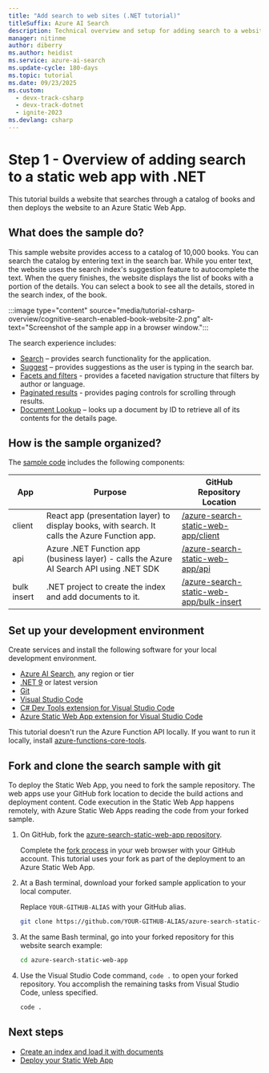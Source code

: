 ```yaml
---
title: "Add search to web sites (.NET tutorial)"
titleSuffix: Azure AI Search
description: Technical overview and setup for adding search to a website and deploying to Azure Static Web App with .NET.
manager: nitinme
author: diberry
ms.author: heidist
ms.service: azure-ai-search
ms.update-cycle: 180-days
ms.topic: tutorial
ms.date: 09/23/2025
ms.custom:
  - devx-track-csharp
  - devx-track-dotnet
  - ignite-2023
ms.devlang: csharp
---
```


# Step 1 - Overview of adding search to a static web app with .NET

This tutorial builds a website that searches through a catalog of books and then deploys the website to an Azure Static Web App. 

## What does the sample do?

This sample website provides access to a catalog of 10,000 books. You can search the catalog by entering text in the search bar. While you enter text, the website uses the search index's suggestion feature to autocomplete the text. When the query finishes, the website displays the list of books with a portion of the details. You can select a book to see all the details, stored in the search index, of the book. 

:::image type="content" source="media/tutorial-csharp-overview/cognitive-search-enabled-book-website-2.png" alt-text="Screenshot of the sample app in a browser window.":::

The search experience includes:

- [Search](search-query-create.md) – provides search functionality for the application.
- [Suggest](search-add-autocomplete-suggestions.md) – provides suggestions as the user is typing in the search bar.
- [Facets and filters](search-faceted-navigation.md) - provides a faceted navigation structure that filters by author or language.
- [Paginated results](search-pagination-page-layout.md) - provides paging controls for scrolling through results.
- [Document Lookup](search-query-overview.md#document-look-up) – looks up a document by ID to retrieve all of its contents for the details page.

## How is the sample organized?

The [sample code](https://github.com/Azure-Samples/azure-search-static-web-app) includes the following components:

|App|Purpose|GitHub<br>Repository<br>Location|
|--|--|--|
|client|React app (presentation layer) to display books, with search. It calls the Azure Function app. |[/azure-search-static-web-app/client](https://github.com/Azure-Samples/azure-search-static-web-app/tree/main/client)|
|api|Azure .NET Function app (business layer) - calls the Azure AI Search API using .NET SDK |[/azure-search-static-web-app/api](https://github.com/Azure-Samples/azure-search-static-web-app/tree/main/api)|
|bulk insert|.NET project to create the index and add documents to it.|[/azure-search-static-web-app/bulk-insert](https://github.com/Azure-Samples/azure-search-static-web-app/tree/main/bulk-insert)|

## Set up your development environment

Create services and install the following software for your local development environment. 

- [Azure AI Search](search-create-service-portal.md), any region or tier
- [.NET 9](https://dotnet.microsoft.com/download/dotnet) or latest version
- [Git](https://git-scm.com/downloads)
- [Visual Studio Code](https://code.visualstudio.com/)
- [C# Dev Tools extension for Visual Studio Code](https://marketplace.visualstudio.com/items?itemName=ms-dotnettools.csdevkit)
- [Azure Static Web App extension for Visual Studio Code](https://marketplace.visualstudio.com/items?itemName=ms-azuretools.vscode-azurestaticwebapps) 

This tutorial doesn't run the Azure Function API locally. If you want to run it locally, install [azure-functions-core-tools](/azure/azure-functions/functions-run-local?tabs=linux%2ccsharp%2cbash#install-the-azure-functions-core-tools).

## Fork and clone the search sample with git

To deploy the Static Web App, you need to fork the sample repository. The web apps use your GitHub fork location to decide the build actions and deployment content. Code execution in the Static Web App happens remotely, with Azure Static Web Apps reading the code from your forked sample.

1. On GitHub, fork the [azure-search-static-web-app repository](https://github.com/Azure-Samples/azure-search-static-web-app). 

    Complete the [fork process](https://docs.github.com/pull-requests/collaborating-with-pull-requests/working-with-forks/fork-a-repo) in your web browser with your GitHub account. This tutorial uses your fork as part of the deployment to an Azure Static Web App. 

1. At a Bash terminal, download your forked sample application to your local computer. 

    Replace `YOUR-GITHUB-ALIAS` with your GitHub alias. 

    ```bash
    git clone https://github.com/YOUR-GITHUB-ALIAS/azure-search-static-web-app.git
    ```

1. At the same Bash terminal, go into your forked repository for this website search example:

    ```bash
    cd azure-search-static-web-app
    ```

1. Use the Visual Studio Code command, `code .` to open your forked repository. You accomplish the remaining tasks from Visual Studio Code, unless specified.

    ```bash
    code .
    ```

## Next steps

- [Create an index and load it with documents](tutorial-csharp-create-load-index.md)
- [Deploy your Static Web App](tutorial-csharp-deploy-static-web-app.md)
